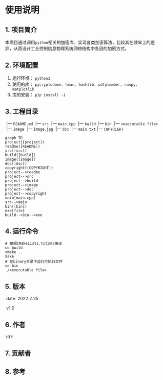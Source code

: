 # 使用说明
## 1. 项目简介

​		本项目通过调用`python`相关的加密库，实现各类加密算法，比较其在效率上的差异，从而设计工业控制信息物理系统网络结构中各层的加密方式。

## 2. 环境配置

1. 运行环境： `python3`
2. 使用的库： `pycryptodome, hmac, hashlib, pdfplumber, numpy，matplotlib`
3. 库的安装： `pip install -i`

## 3. 工程目录

​	|— `README.md`
​	|— `src` 
​      	  |— `main.cpp`
​	|— `build`
​			|— `bin`
​					|— `<executable file>`
​	|— `image`
​			|— `image.jpg`
​	|— `doc`
​			|— `main.txt`
​	|— `COPYRIGHT`

```mermaid
graph TD
project([project])
readme([README])
src([src])
build([build])
image([image])
doc([doc])
copyright([COPYRIGHT])
project-->readme
project-->src
project-->build
project-->image
project-->doc
project-->copyright
main[main.cpp]
src-->main
bin([bin])
exe[file]
build-->bin-->exe
```

## 4. 运行命令

```shell
# 根据CMakeLists.txt进行编译
cd build
cmake ..
make
# 在binary目录下运行可执行文件
cd bin
./<executable file>	
```

## 5. 版本

​	date: 2022.2.25

​	v1.0

## 6. 作者

​	`HTY`

## 7. 贡献者



## 8. 参考


